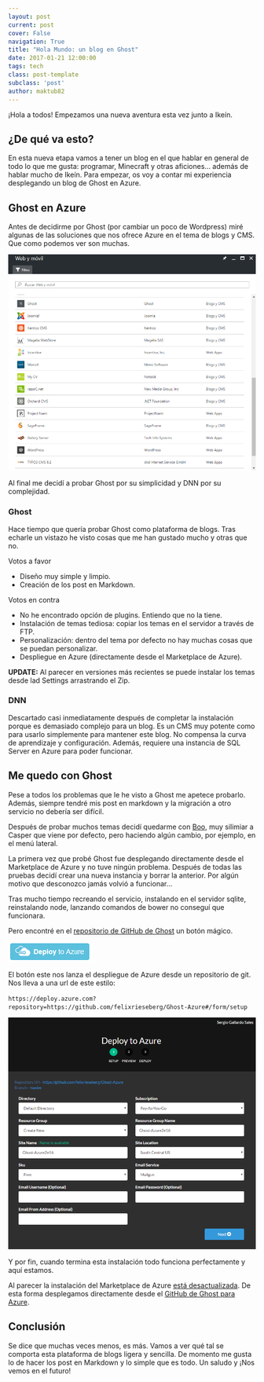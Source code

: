```yaml
---
layout: post
current: post
cover: False
navigation: True
title: "Hola Mundo: un blog en Ghost"
date: 2017-01-21 12:00:00
tags: tech
class: post-template
subclass: 'post'
author: maktub82
---
```


¡Hola a todos! Empezamos una nueva aventura esta vez junto a Ikeín.

##  ¿De qué va esto?
En esta nueva etapa vamos a tener un blog en el que hablar en general de todo lo que me gusta: programar, Minecraft y otras aficiones... además de hablar mucho de Ikeín.
Para empezar, os voy a contar mi experiencia desplegando un blog de Ghost en Azure.
## Ghost en Azure

Antes de decidirme por Ghost (por cambiar un poco de Wordpress) miré algunas de las soluciones que nos ofrece Azure en el tema de blogs y CMS. Que como podemos ver son muchas.

![Azure Marketplace](/assets/images/hello-world/blogs.PNG)

Al final me decidí a probar Ghost por su simplicidad y DNN por su complejidad.

### Ghost
Hace tiempo que quería probar Ghost como plataforma de blogs. Tras echarle un vistazo he visto cosas que me han gustado mucho y otras que no.

Votos a favor

* Diseño muy simple y limpio.
* Creación de los post en Markdown.

Votos en contra

* No he encontrado opción de plugins. Entiendo que no la tiene.
* Instalación de temas tediosa: copiar los temas en el servidor a través de FTP.
* Personalización: dentro del tema por defecto no hay muchas cosas que se puedan personalizar.
* Despliegue en Azure (directamente desde el Marketplace de Azure).

**UPDATE:** Al parecer en versiones más recientes se puede instalar los temas desde lad Settings arrastrando el Zip.

### DNN
Descartado casi inmediatamente después de completar la instalación porque es demasiado complejo para un blog. Es un CMS muy potente como para usarlo simplemente para mantener este blog. No compensa la curva de aprendizaje y configuración. Además, requiere una instancia de SQL Server en Azure para poder funcionar.

## Me quedo con Ghost
Pese a todos los problemas que le he visto a Ghost me apetece probarlo. Además, siempre tendré mis post en markdown y la migración a otro servicio no debería ser difícil.

Después de probar muchos temas decidí quedarme con [Boo](https://github.com/tenoku/boo), muy silimiar a Casper que viene por defecto, pero haciendo algún cambio, por ejemplo, en el menú lateral.

La primera vez que probé Ghost fue desplegando directamente desde el Marketplace de Azure y no tuve ningún problema. Después de todas las pruebas decidí crear una nueva instancia y borrar la anterior. Por algún motivo que desconozco jamás volvió a funcionar…

Tras mucho tiempo recreando el servicio, instalando en el servidor sqlite, reinstalando node, lanzando comandos de bower no conseguí que funcionara.

Pero encontré en el [repositorio de GitHub de Ghost](https://github.com/felixrieseberg/Ghost-Azure) un botón mágico.

![Botón de Azure Deploy](/assets/images/hello-world/button.png)

El botón este nos lanza el despliegue de Azure desde un repositorio de git. Nos lleva a una url de este estilo:

 `https://deploy.azure.com?repository=https://github.com/felixrieseberg/Ghost-Azure#/form/setup`

![Azure Deploy](/assets/images/hello-world/azuredeploy.png)

Y por fin, cuando termina esta instalación todo funciona perfectamente y aquí estamos.

Al parecer la instalación del Marketplace de Azure [está desactualizada](https://github.com/felixrieseberg/Ghost-Azure/issues/19). De esta forma desplegamos directamente desde el [GitHub de Ghost para Azure](https://github.com/felixrieseberg/Ghost-Azure).

## Conclusión
Se dice que muchas veces menos, es más. Vamos a ver qué tal se comporta esta plataforma de blogs ligera y sencilla. De momento me gusta lo de hacer los post en Markdown y lo simple que es todo.
Un saludo y ¡Nos vemos en el futuro!
